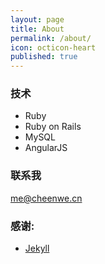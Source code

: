 ```yaml
---
layout: page
title: About
permalink: /about/
icon: octicon-heart
published: true
---
```



### 技术
 * Ruby
 * Ruby on Rails
 * MySQL
 * AngularJS

### 联系我

[me@cheenwe.cn](mailto:cxhyun@126.com)

### 感谢:

* [Jekyll](http://jekyllrb.com)